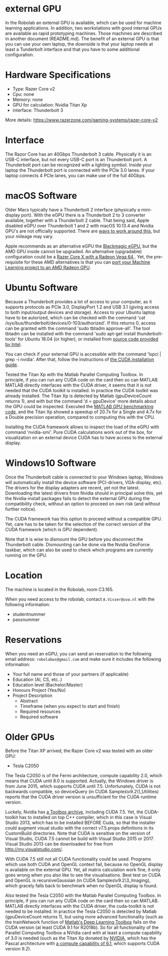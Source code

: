 # external GPU

In the Robolab an external GPU is available, which can be used for machine learning applications. In addition, two workstations with good internal GPUs are available as rapid prototyping machines. Those machines are described in another document (README.md). The benefit of an external GPU is that you can use your own laptop, the downside is that your laptop needs at least a Tunderbolt interface and that you have to some additional configuration.

# Hardware Specifications

* Type: Razer Core v2
* Cpu: none
* Memory: none 
* GPU for calculation: Nvidia Titan Xp
* interface: Thunderbolt 3

More details:
https://www.razerzone.com/gaming-systems/razer-core-v2

# Interface

The Razor Core has an 40Gbps Thunderbolt 3 cable. Physically it is an USB-C interface, but not every USB-C port is an Thunderbolt port.
A Thunderbolt port can be recognized with a lighting symbol. Inside your laptop the Thunderbolt port is connected with the  PCIe 3.0 lanes. If your laptop connects 4 PCIe lanes, you can make use of the full 40Gbps.

# macOS Software

Older Macs typically have a Thunderbolt 2 interface (physically a mini-display port). With the eGPU there is a Thunderbolt 2 to 3 converter available, together with a Thunderbolt 2 cable. That being said, Apple disabled eGPU over Thunderbolt 1 and 2 with macOS 10.13.4 and Nvidia GPU's are not officially supported. There are [ways to work around this](https://github.com/mayankk2308/purge-wrangler), but your mileage may vary.

Apple recommends as an alternative eGPU the [Blackmagic eGPU](https://support.apple.com/en-us/HT208544), but the AMD GPU inside cannot be upgraded. An alternative (upgradable) configuration could be a [Razer Core X with a Radeon Vega 64 ](https://9to5mac.com/2018/08/02/2018-macbook-pro-amd-vega-64-egpu-video/). Yet, the pre-requisite for these AMD alternatives  is that you can [port your Machine Learning project to an AMD Radeon GPU](https://instinct.radeon.com/en/6-deep-learning-projects-amd-radeon-instinct/).

# Ubuntu Software

Because a Thunderbolt provides a lot of access to your computer, as it supports protocols as PCIe 3.0, DisplayPort 1.2 and USB 3.1 (giving access to both input/output devices and storage). Access to your Ubuntu laptop have to be autorized, which can be checked with the command 'cat /sys/bus/thunderbolt/devices/0-103/authorized'. If this returns 0, access can be granted with the command 'sudo tbtadm approve-all'. The tool tbtadm can be installed with the command 'sudo apt-get install thunderbolt-tools' for Ubuntu 18.04 (or higher), or installed from [source code provided by Intel](https://github.com/intel/thunderbolt-software-user-space).

You can check if your external GPU is accessible with the command 'lspci | grep -i nvidia'. After that, follow the instructions of [the CUDA installation guide](https://docs.nvidia.com/cuda/cuda-installation-guide-linux/index.html#abstract).

Tested the Titan Xp with the Matlab Parallel Computing Toolbox. In principle, if you can run any CUDA code on the card then so can MATLAB. MATLAB directly interfaces with the CUDA driver, it seems that it is not needed that the CUDA toolkit is installed. In practice the CUDA toolkit was already installed. The Titan Xp is detected by Matlab (gpuDeviceCount returns 1), and with but the command 'd = gpuDevice' more details about the GPU could be inspected. Executed the [MATLAB GPU benchmarking code](https://nl.mathworks.com/help/distcomp/examples/benchmarking-a-b-on-the-gpu.html), and the Titan Xp showed a speedup of 20.7x for a Single and 4.7x for a Double precision operation, compared to computing this with the CPU.

Installing the CUDA framework allows to inspect the load of the eGPU with command 'nvidia-smi'. Pure CUDA calculations work out of the box, for visualization on an external device CUDA has to have access to the external display.

# Windows10 Software

Once the Thunderbolt cable is connected to your Windows laptop, Windows will automatically install the device software (PCI-drivers, VGA-display, etc). The drivers for the display adapters are recent, yet not the latest. Downloading the latest drivers from Nvidia should in principal solve this, yet the Nvidia-install packages fails to detect the external GPU during the compatibility check, without an option to proceed on own risk (and without further notice).

The CUDA framework has this option to proceed without a compatible GPU. Yet, care has to be taken for the selection of the correct version of the CUDA framework (which is GPU dependent).

Note that it is wise to dismount the GPU before you disconnect the Thunderbolt cable. Dismounting can be done via the Nvidia GeoForce taskbar, which can also be used to check which programs are currently running on the GPU.

# Location
The machine is located in the Robolab, room C3.165.

When you need access to the robolab, contact `A.Visser@uva.nl` with the following information:

* studentnummer
* passnummer

# Reservations

When you need an eGPU, you can send an reservation to the following email address: `robolabws@gmail.com` and make sure it includes the following information:
* Your full name and those of your partners (if applicable)
* Education (AI, CS, etc..)
* Education level (Bachelor/Master)
* Honours Project (Yes/No)
* Project Description 
  * Abstract
  * Timeframe (when you expect to start and finish)
  * Required resources
  * Required software
  
 # Older GPUs
 
 Before the Titan XP arrived, the Razer Core v2 was tested with an older GPU:
  
  * Tesla C2050

The Tesla C2050 is of the Fermi architecture, compute capability 2.0, which means that CUDA until 8.0 is supported. 
Actually, the Windows driver is from June 2015, which supports CUDA until 7.5. Unfortunately, CUDA is not backwards compatible, so deviceQuery (in CUDA Samples\v9.2\1_Utilities) reports that the CUDA driver version is unsufficient for the CUDA runtime version. 

Luckely, Nvidia has [a Toolbox archive](https://developer.nvidia.com/cuda-toolkit-archive), including CUDA 7.5. Yet, the CUDA-toolkit has to installed on top C++ compiler, which in this case is Visual Studio 2013, which has to be installed BEFORE Cuda, so that the installer could augment visual studio with the correct v7.5.props definitions in its CustomBuild directories. Note that CUDA is sensitive on the version of Visual Studio, CUDA 7.5 cannot be build with Visual Studio 2015 or 2017. Visual Studio 2013 can be downloaded for free from http://my.visualstudio.com/.

With CUDA 7.5 still not all CUDA functionality could be used. Programs which use both CUDA and OpenGL context fail, because no OpenGL display is available on the external GPU. Yet, all matrix calculation work fine, it only goes wrong when you also like to see the visualisations. Best test on CUDA and OpenGL is recursiveGaussian (in CUDA Samples\v9.2\3_Imaging), which gracely falls back to benchmark when no OpenGL display is found.

Also tested the Tesla C2050 with the Matlab Parallel Computing Toolbox. In principle, if you can run any CUDA code on the card then so can MATLAB. MATLAB directly interfaces with the CUDA driver, the cuda-toolkit is not needed to be installed. In practice the Tesla C2050 is detected by Matlab (gpuDeviceCount returns 1), but using more advanced functionality (such as the  trainNetwork function of [Matlab's Deep Learning Toolbox](https://nl.mathworks.com/help/nnet/ug/deep-learning-with-big-data-on-gpus-and-in-parallel.html) fails on the CUDA version (at least CUDA 9.1 for R2018b). So for all functionality of the Parallel Computing Toolbox a NVidia card with at least a compute capability of 3.0 is needed (such as the Titan Xp donated by [NVIDIA](https://developer.nvidia.com/academic_gpu_seeding), which has the Pascal architecture with [a compute capability of 6.1](https://en.wikipedia.org/wiki/CUDA), which supports CUDA version 9.2). 
